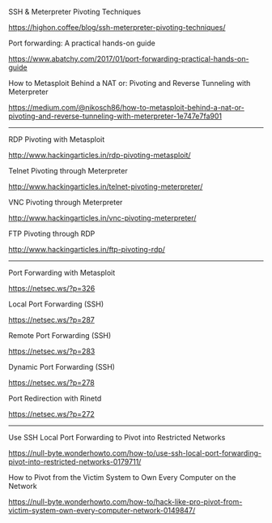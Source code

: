 
SSH & Meterpreter Pivoting Techniques

https://highon.coffee/blog/ssh-meterpreter-pivoting-techniques/

Port forwarding: A practical hands-on guide

https://www.abatchy.com/2017/01/port-forwarding-practical-hands-on-guide
 
How to Metasploit Behind a NAT or: Pivoting and Reverse Tunneling with Meterpreter

https://medium.com/@nikosch86/how-to-metasploit-behind-a-nat-or-pivoting-and-reverse-tunneling-with-meterpreter-1e747e7fa901

----------------------------

RDP Pivoting with Metasploit

http://www.hackingarticles.in/rdp-pivoting-metasploit/

Telnet Pivoting through Meterpreter

http://www.hackingarticles.in/telnet-pivoting-meterpreter/

VNC Pivoting through Meterpreter

http://www.hackingarticles.in/vnc-pivoting-meterpreter/

FTP Pivoting through RDP

http://www.hackingarticles.in/ftp-pivoting-rdp/

----------------------------

Port Forwarding with Metasploit

https://netsec.ws/?p=326

Local Port Forwarding (SSH)

https://netsec.ws/?p=287

Remote Port Forwarding (SSH)

https://netsec.ws/?p=283

Dynamic Port Forwarding (SSH)

https://netsec.ws/?p=278

Port Redirection with Rinetd

https://netsec.ws/?p=272

----------------------------

Use SSH Local Port Forwarding to Pivot into Restricted Networks

https://null-byte.wonderhowto.com/how-to/use-ssh-local-port-forwarding-pivot-into-restricted-networks-0179711/

How to Pivot from the Victim System to Own Every Computer on the Network

https://null-byte.wonderhowto.com/how-to/hack-like-pro-pivot-from-victim-system-own-every-computer-network-0149847/

